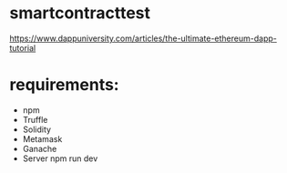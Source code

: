 # smartcontracttest

https://www.dappuniversity.com/articles/the-ultimate-ethereum-dapp-tutorial


# requirements:
+ npm
+ Truffle
+ Solidity
+ Metamask
+ Ganache
+ Server
  npm run dev
